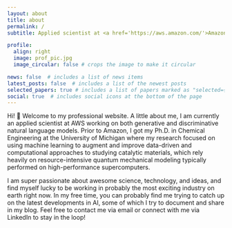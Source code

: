 ```yaml
---
layout: about
title: about
permalink: /
subtitle: Applied scientist at <a href='https://aws.amazon.com/'>Amazon Web Services</a> in San Francisco. Engineering Ph.D. from <a href='https://aws.amazon.com/'>the University of Michigan</a>.

profile:
  align: right
  image: prof_pic.jpg
  image_circular: false # crops the image to make it circular

news: false  # includes a list of news items
latest_posts: false  # includes a list of the newest posts
selected_papers: true # includes a list of papers marked as "selected={true}"
social: true  # includes social icons at the bottom of the page
---
```

Hi! 👋 Welcome to my professional website. A little about me, I am currently an applied scientist at AWS working on both generative and discriminative natural language models. Prior to Amazon, I got my Ph.D. in Chemical Engineering at the University of Michigan where my research focused on using machine learning to augment and improve data-driven and computational approaches to studying catalytic materials, which rely heavily on resource-intensive quantum mechanical modeling typically performed on high-performance supercomputers.

I am super passionate about awesome science, technology, and ideas, and find myself lucky to be working in probably the most exciting industry on earth right now. In my free time, you can probably find me trying to catch up on the latest developments in AI, some of which I try to document and share in my blog. Feel free to contact me via email or connect with me via LinkedIn to stay in the loop!
